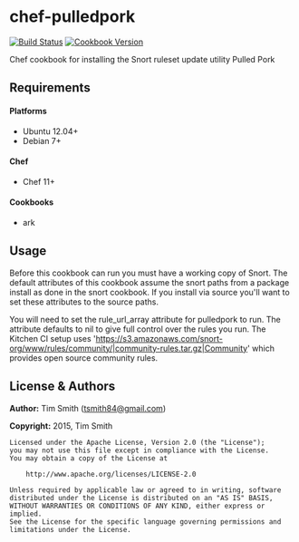 # chef-pulledpork

[![Build Status](https://travis-ci.org/tas50/chef-pulledpork.svg?branch=master)](https://travis-ci.org/tas50/chef-pulledpork)
[![Cookbook Version](https://img.shields.io/cookbook/v/pulledpork.svg)](https://supermarket.chef.io/cookbooks/pulledpork)

Chef cookbook for installing the Snort ruleset update utility Pulled Pork

Requirements
-----
#### Platforms
- Ubuntu 12.04+
- Debian 7+

#### Chef
- Chef 11+

#### Cookbooks
- ark

Usage
-----

Before this cookbook can run you must have a working copy of Snort.  The default attributes of this cookbook assume the snort paths from a package install as done in the snort cookbook.  If you install via source you'll want to set these attributes to the source paths.

You will need to set the rule_url_array attribute for pulledpork to run.  The attribute defaults to nil to give full control over the rules you run.  The Kitchen CI setup uses 'https://s3.amazonaws.com/snort-org/www/rules/community/|community-rules.tar.gz|Community' which provides open source community rules.

License & Authors
-----------------

**Author:**  Tim Smith (<tsmith84@gmail.com>)


**Copyright:** 2015, Tim Smith
```
Licensed under the Apache License, Version 2.0 (the "License");
you may not use this file except in compliance with the License.
You may obtain a copy of the License at

    http://www.apache.org/licenses/LICENSE-2.0

Unless required by applicable law or agreed to in writing, software
distributed under the License is distributed on an "AS IS" BASIS,
WITHOUT WARRANTIES OR CONDITIONS OF ANY KIND, either express or implied.
See the License for the specific language governing permissions and
limitations under the License.
```
